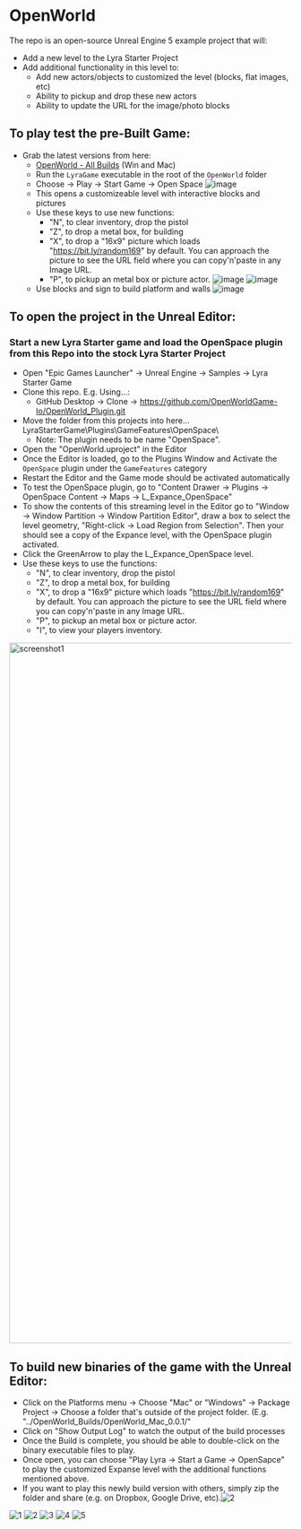 # OpenWorld
The repo is an open-source Unreal Engine 5 example project that will:
- Add a new level to the Lyra Starter Project
- Add additional functionality in this level to:
  - Add new actors/objects to customized the level (blocks, flat images, etc)
  - Ability to pickup and drop these new actors
  - Ability to update the URL for the image/photo blocks
  
## To play test the pre-Built Game:
- Grab the latest versions from here:
  - [OpenWorld - All Builds](https://drive.google.com/drive/folders/1_ZObODcccQm6E5Y8RsOlOiryJd6r56bR?usp=share_link) (Win and Mac)
  - Run the `LyraGame` executable in the root of the `OpenWorld` folder
  - Choose -> Play -> Start Game -> Open Space
![image](https://github.com/user-attachments/assets/6844b2ce-e2ff-46b9-a0be-bcfce1bca820)
  - This opens a customizeable level with interactive blocks and pictures
  - Use these keys to use new functions:
    - "N", to clear inventory, drop the pistol
    - "Z", to drop a metal box, for building
    - "X", to drop a "16x9" picture which loads "https://bit.ly/random169" by default.  You can approach the picture to see the URL field where you can copy'n'paste in any Image URL.
    - "P", to pickup an metal box or picture actor.
![image](https://github.com/user-attachments/assets/8e8c28cc-5961-4792-9bf8-991fb9fa6e30)
![image](https://github.com/user-attachments/assets/1016b6fb-cf8b-4867-b96e-7acb47d4e96d)
  - Use blocks and sign to build platform and walls
![image](https://github.com/user-attachments/assets/fa7ef242-5810-41c2-a07d-6f06751e729c)

## To open the project in the Unreal Editor:

### Start a new Lyra Starter game and load the OpenSpace plugin from this Repo into the stock Lyra Starter Project
- Open "Epic Games Launcher" -> Unreal Engine -> Samples -> Lyra Starter Game
- Clone this repo.  E.g. Using...:
  - GitHub Desktop -> Clone -> https://github.com/OpenWorldGame-Io/OpenWorld_Plugin.git
- Move the folder from this projects into here... LyraStarterGame\Plugins\GameFeatures\OpenSpace\
  - Note: The plugin needs to be name "OpenSpace".
- Open the "OpenWorld.uproject" in the Editor 
- Once the Editor is loaded, go to the Plugins Window and Activate the `OpenSpace` plugin under the `GameFeatures` category
- Restart the Editor and the Game mode should be activated automatically
- To test the OpenSpace plugin, go to "Content Drawer -> Plugins -> OpenSpace Content -> Maps -> L_Expance_OpenSpace"
- To show the contents of this streaming level in the Editor go to "Window -> Window Partition -> Window Partition Editor", draw a box to select the level geometry, "Right-click -> Load Region from Selection".  Then your should see a copy of the Expance level, with the OpenSpace plugin activated.
- Click the GreenArrow to play the L_Expance_OpenSpace level.
- Use these keys to use the functions:
  - "N", to clear inventory, drop the pistol
  - "Z", to drop a metal box, for building
  - "X", to drop a "16x9" picture which loads "https://bit.ly/random169" by default.  You can approach the picture to see the URL field where you can copy'n'paste in any Image URL.
  - "P", to pickup an metal box or picture actor.
  - "I", to view your players inventory.
<img width="1250" alt="screenshot1" src="https://user-images.githubusercontent.com/3343322/202642941-67e6cf91-ce61-4aab-92cd-01d1abf984ef.png">


## To build new binaries of the game with the Unreal Editor:
- Click on the Platforms menu -> Choose "Mac" or "Windows" -> Package Project -> Choose a folder that's outside of the project folder.  (E.g. "../OpenWorld_Builds/OpenWorld_Mac_0.0.1/"
- Click on "Show Output Log" to watch the output of the build processes
- Once the Build is complete, you should be able to double-click on the binary executable files to play.
- Once open, you can choose "Play Lyra -> Start a Game -> OpenSapce" to play the customized Expanse level with the additional functions mentioned above.
- If you want to play this newly build version with others, simply zip the folder and share (e.g. on Dropbox, Google Drive, etc).![2](https://user-images.githubusercontent.com/118783344/228934001-7fff6b62-5d5f-4c7b-869d-1c827c60410b.jpg)

![1](https://user-images.githubusercontent.com/118783344/228933995-46cc431a-3384-4729-921a-29f1f4c46c90.jpeg)
![2](https://user-images.githubusercontent.com/118783344/228934140-e05c4c02-06fe-4c40-aa3a-39177dbd53d5.jpg)
![3](https://user-images.githubusercontent.com/118783344/228934006-931c621a-36c6-4cd5-a7f0-28d008ca4f48.jpg)
![4](https://user-images.githubusercontent.com/118783344/228934014-9bb308ba-f35c-4a1a-a40f-3b397f0475ba.jpeg)
![5](https://user-images.githubusercontent.com/118783344/228934019-d5057a7f-01c6-4040-a76a-ba66b301150d.jpeg)

